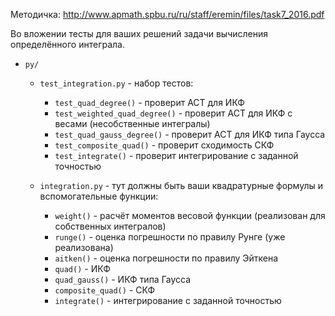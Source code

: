 Методичка: http://www.apmath.spbu.ru/ru/staff/eremin/files/task7_2016.pdf

Во вложении тесты для ваших решений задачи вычисления определённого интеграла.

* `py/`
	* `test_integration.py` - набор тестов:
		* `test_quad_degree()` - проверит АСТ для ИКФ
		* `test_weighted_quad_degree()` - проверит АСТ для ИКФ с весами (несобственные интегралы)
		* `test_quad_gauss_degree()` - проверит АСТ для ИКФ типа Гаусса
		* `test_composite_quad()` - проверит сходимость СКФ
		* `test_integrate()` - проверит интегрирование с заданной точностью

	* `integration.py` - тут должны быть ваши квадратурные формулы и вспомогательные функции:
		* `weight()` - расчёт моментов весовой функции (реализован для собственных интегралов)
		* `runge()` - оценка погрешности по правилу Рунге (уже реализована)
		* `aitken()` - оценка погрешности по правилу Эйткена
		* `quad()` - ИКФ
		* `quad_gauss()` - ИКФ типа Гаусса
		* `composite_quad()` - СКФ
		* `integrate()` - интегрирование с заданной точностью
